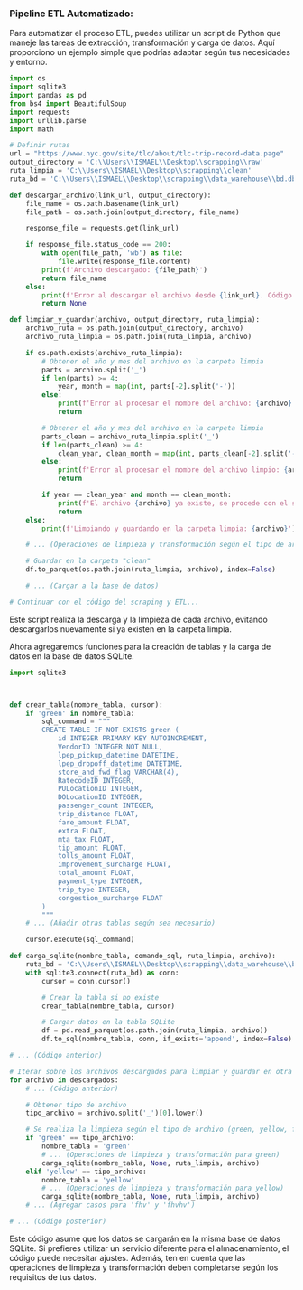 ### Pipeline ETL Automatizado:

Para automatizar el proceso ETL, puedes utilizar un script de Python que maneje las tareas de extracción, transformación y carga de datos. Aquí proporciono un ejemplo simple que podrías adaptar según tus necesidades y entorno.

```python
import os
import sqlite3
import pandas as pd
from bs4 import BeautifulSoup
import requests
import urllib.parse
import math

# Definir rutas
url = "https://www.nyc.gov/site/tlc/about/tlc-trip-record-data.page"
output_directory = 'C:\\Users\\ISMAEL\\Desktop\\scrapping\\raw'
ruta_limpia = 'C:\\Users\\ISMAEL\\Desktop\\scrapping\\clean'
ruta_bd = 'C:\\Users\\ISMAEL\\Desktop\\scrapping\\data_warehouse\\bd.db'

def descargar_archivo(link_url, output_directory):
    file_name = os.path.basename(link_url)
    file_path = os.path.join(output_directory, file_name)

    response_file = requests.get(link_url)

    if response_file.status_code == 200:
        with open(file_path, 'wb') as file:
            file.write(response_file.content)
        print(f'Archivo descargado: {file_path}')
        return file_name
    else:
        print(f'Error al descargar el archivo desde {link_url}. Código de estado: {response_file.status_code}')
        return None

def limpiar_y_guardar(archivo, output_directory, ruta_limpia):
    archivo_ruta = os.path.join(output_directory, archivo)
    archivo_ruta_limpia = os.path.join(ruta_limpia, archivo)

    if os.path.exists(archivo_ruta_limpia):
        # Obtener el año y mes del archivo en la carpeta limpia
        parts = archivo.split('_')
        if len(parts) >= 4:
            year, month = map(int, parts[-2].split('-'))
        else:
            print(f'Error al procesar el nombre del archivo: {archivo}')
            return

        # Obtener el año y mes del archivo en la carpeta limpia
        parts_clean = archivo_ruta_limpia.split('_')
        if len(parts_clean) >= 4:
            clean_year, clean_month = map(int, parts_clean[-2].split('-'))
        else:
            print(f'Error al procesar el nombre del archivo limpio: {archivo_ruta_limpia}')
            return

        if year == clean_year and month == clean_month:
            print(f'El archivo {archivo} ya existe, se procede con el siguiente.')
            return
    else:
        print(f'Limpiando y guardando en la carpeta limpia: {archivo}')

    # ... (Operaciones de limpieza y transformación según el tipo de archivo)

    # Guardar en la carpeta "clean"
    df.to_parquet(os.path.join(ruta_limpia, archivo), index=False)

    # ... (Cargar a la base de datos)

# Continuar con el código del scraping y ETL...
```

Este script realiza la descarga y la limpieza de cada archivo, evitando descargarlos nuevamente si ya existen en la carpeta limpia. 


 Ahora agregaremos funciones para la creación de tablas y la carga de datos en la base de datos SQLite.

```python
import sqlite3



def crear_tabla(nombre_tabla, cursor):
    if 'green' in nombre_tabla:
        sql_command = """
        CREATE TABLE IF NOT EXISTS green (
            id INTEGER PRIMARY KEY AUTOINCREMENT,
            VendorID INTEGER NOT NULL,
            lpep_pickup_datetime DATETIME,
            lpep_dropoff_datetime DATETIME,
            store_and_fwd_flag VARCHAR(4),
            RatecodeID INTEGER,
            PULocationID INTEGER,
            DOLocationID INTEGER,
            passenger_count INTEGER,
            trip_distance FLOAT,
            fare_amount FLOAT,
            extra FLOAT,
            mta_tax FLOAT,
            tip_amount FLOAT,
            tolls_amount FLOAT,
            improvement_surcharge FLOAT,
            total_amount FLOAT,
            payment_type INTEGER,
            trip_type INTEGER,
            congestion_surcharge FLOAT
        )
        """
    # ... (Añadir otras tablas según sea necesario)

    cursor.execute(sql_command)

def carga_sqlite(nombre_tabla, comando_sql, ruta_limpia, archivo):
    ruta_bd = 'C:\\Users\\ISMAEL\\Desktop\\scrapping\\data_warehouse\\bd.db'
    with sqlite3.connect(ruta_bd) as conn:
        cursor = conn.cursor()

        # Crear la tabla si no existe
        crear_tabla(nombre_tabla, cursor)

        # Cargar datos en la tabla SQLite
        df = pd.read_parquet(os.path.join(ruta_limpia, archivo))
        df.to_sql(nombre_tabla, conn, if_exists='append', index=False)

# ... (Código anterior)

# Iterar sobre los archivos descargados para limpiar y guardar en otra carpeta
for archivo in descargados:
    # ... (Código anterior)

    # Obtener tipo de archivo
    tipo_archivo = archivo.split('_')[0].lower()

    # Se realiza la limpieza según el tipo de archivo (green, yellow, fhv, fhvhv)
    if 'green' == tipo_archivo:
        nombre_tabla = 'green'
        # ... (Operaciones de limpieza y transformación para green)
        carga_sqlite(nombre_tabla, None, ruta_limpia, archivo)
    elif 'yellow' == tipo_archivo:
        nombre_tabla = 'yellow'
        # ... (Operaciones de limpieza y transformación para yellow)
        carga_sqlite(nombre_tabla, None, ruta_limpia, archivo)
    # ... (Agregar casos para 'fhv' y 'fhvhv')

# ... (Código posterior)
```

Este código asume que los datos se cargarán en la misma base de datos SQLite. Si prefieres utilizar un servicio diferente para el almacenamiento, el código puede necesitar ajustes. Además, ten en cuenta que las operaciones de limpieza y transformación deben completarse según los requisitos de tus datos.



